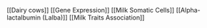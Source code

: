[[Dairy cows]]
[[Gene Expression]]
[[Milk Somatic Cells]]
[[Alpha-lactalbumin (Lalba)]]
[[Milk Traits Association]]
